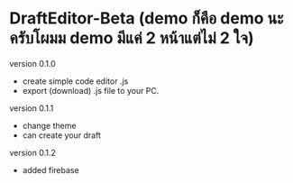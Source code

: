 # DraftEditor-Beta (demo ก็คือ demo นะครับโผมม demo มีแค่ 2 หน้าแต่ไม่ 2 ใจ)
version 0.1.0
- create simple code editor .js
- export (download) .js file to your PC.

version 0.1.1
- change theme
- can create your draft

version 0.1.2
- added firebase

